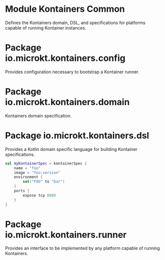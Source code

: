 # Module Kontainers Common

Defines the Kontainers domain, DSL, and specifications for platforms capable
of running Kontainer instances.

# Package io.microkt.kontainers.config

Provides configuration necessary to bootstrap a Kontainer runner.

# Package io.microkt.kontainers.domain

Kontainers domain specification.

# Package io.microkt.kontainers.dsl

Provides a Kotlin domain specific language for building Kontainer specifications.

```kotlin
val myKontainerSpec = kontainerSpec {
    name = "foo"
    image = "foo:version"
    environment {
        set("FOO" to "bar")
    }
    ports {
        expose tcp 8080
    }
}
```

# Package io.microkt.kontainers.runner

Provides an interface to be implemented by any platform capable of running
Kontainers.
